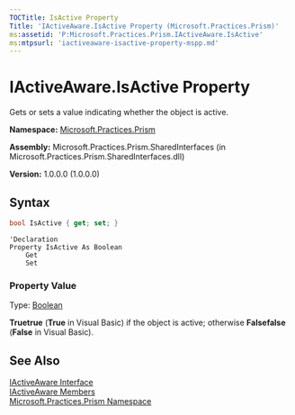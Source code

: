 ```yaml
---
TOCTitle: IsActive Property
Title: 'IActiveAware.IsActive Property (Microsoft.Practices.Prism)'
ms:assetid: 'P:Microsoft.Practices.Prism.IActiveAware.IsActive'
ms:mtpsurl: 'iactiveaware-isactive-property-mspp.md'
---
```


# IActiveAware.IsActive Property

Gets or sets a value indicating whether the object is active.

**Namespace:** [Microsoft.Practices.Prism](/patterns-practices/reference/mspp-namespace)

**Assembly:** Microsoft.Practices.Prism.SharedInterfaces (in Microsoft.Practices.Prism.SharedInterfaces.dll)

**Version:** 1.0.0.0 (1.0.0.0)

## Syntax

```C#
bool IsActive { get; set; }
```

```VB
'Declaration
Property IsActive As Boolean
	Get
	Set
```

### Property Value

Type: [Boolean](http://msdn.microsoft.com/en-us/library/a28wyd50)

**Truetrue** (**True** in Visual Basic) if the object is active; otherwise **Falsefalse** (**False** in Visual Basic).

## See Also

[IActiveAware Interface](/patterns-practices/reference/iactiveaware-interface-mspp)<br/>
[IActiveAware Members](/patterns-practices/reference/iactiveaware-members-mspp)<br/>
[Microsoft.Practices.Prism Namespace](/patterns-practices/reference/mspp-namespace)